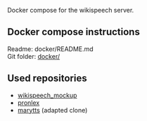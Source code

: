 Docker compose for the wikispeech server.

## Docker compose instructions

Readme: docker/README.md    
Git folder: [docker/](https://github.com/stts-se/wikispeech_compose/tree/master/docker)

## Used repositories

* [wikispeech_mockup](https://github.com/stts-se/wikispeech_mockup)
* [pronlex](https://github.com/stts-se/pronlex)
* [marytts](https://github.com/HaraldBerthelsen/marytts) (adapted clone)
